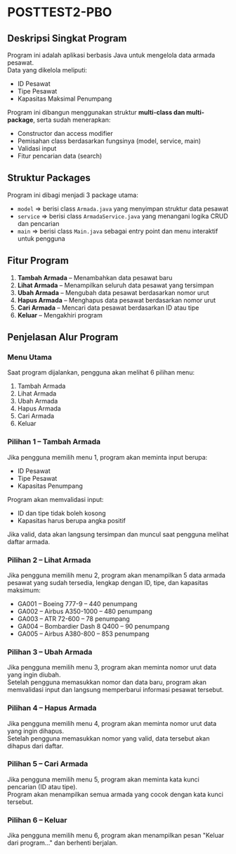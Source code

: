 # POSTTEST2-PBO

## Deskripsi Singkat Program
Program ini adalah aplikasi berbasis Java untuk mengelola data armada pesawat.  
Data yang dikelola meliputi:

- ID Pesawat
- Tipe Pesawat
- Kapasitas Maksimal Penumpang

Program ini dibangun menggunakan struktur **multi-class dan multi-package**, serta sudah menerapkan:

- Constructor dan access modifier  
- Pemisahan class berdasarkan fungsinya (model, service, main)  
- Validasi input  
- Fitur pencarian data (search)

## Struktur Packages
Program ini dibagi menjadi 3 package utama:

- `model` => berisi class `Armada.java` yang menyimpan struktur data pesawat  
- `service` => berisi class `ArmadaService.java` yang menangani logika CRUD dan pencarian  
- `main` => berisi class `Main.java` sebagai entry point dan menu interaktif untuk pengguna

## Fitur Program
1. **Tambah Armada** – Menambahkan data pesawat baru  
2. **Lihat Armada** – Menampilkan seluruh data pesawat yang tersimpan  
3. **Ubah Armada** – Mengubah data pesawat berdasarkan nomor urut  
4. **Hapus Armada** – Menghapus data pesawat berdasarkan nomor urut  
5. **Cari Armada** – Mencari data pesawat berdasarkan ID atau tipe  
6. **Keluar** – Mengakhiri program

## Penjelasan Alur Program

### Menu Utama
Saat program dijalankan, pengguna akan melihat 6 pilihan menu:
1. Tambah Armada
2. Lihat Armada
3. Ubah Armada
4. Hapus Armada
5. Cari Armada
6. Keluar

### Pilihan 1 – Tambah Armada
Jika pengguna memilih menu 1, program akan meminta input berupa:
- ID Pesawat
- Tipe Pesawat
- Kapasitas Penumpang

Program akan memvalidasi input:
- ID dan tipe tidak boleh kosong
- Kapasitas harus berupa angka positif

Jika valid, data akan langsung tersimpan dan muncul saat pengguna melihat daftar armada.

### Pilihan 2 – Lihat Armada
Jika pengguna memilih menu 2, program akan menampilkan 5 data armada pesawat yang sudah tersedia, lengkap dengan ID, tipe, dan kapasitas maksimum:

- GA001 – Boeing 777-9 – 440 penumpang  
- GA002 – Airbus A350-1000 – 480 penumpang  
- GA003 – ATR 72-600 – 78 penumpang  
- GA004 – Bombardier Dash 8 Q400 – 90 penumpang  
- GA005 – Airbus A380-800 – 853 penumpang  

### Pilihan 3 – Ubah Armada
Jika pengguna memilih menu 3, program akan meminta nomor urut data yang ingin diubah.  
Setelah pengguna memasukkan nomor dan data baru, program akan memvalidasi input dan langsung memperbarui informasi pesawat tersebut.

### Pilihan 4 – Hapus Armada
Jika pengguna memilih menu 4, program akan meminta nomor urut data yang ingin dihapus.  
Setelah pengguna memasukkan nomor yang valid, data tersebut akan dihapus dari daftar.

### Pilihan 5 – Cari Armada
Jika pengguna memilih menu 5, program akan meminta kata kunci pencarian (ID atau tipe).  
Program akan menampilkan semua armada yang cocok dengan kata kunci tersebut.

### Pilihan 6 – Keluar
Jika pengguna memilih menu 6, program akan menampilkan pesan "Keluar dari program..." dan berhenti berjalan.
